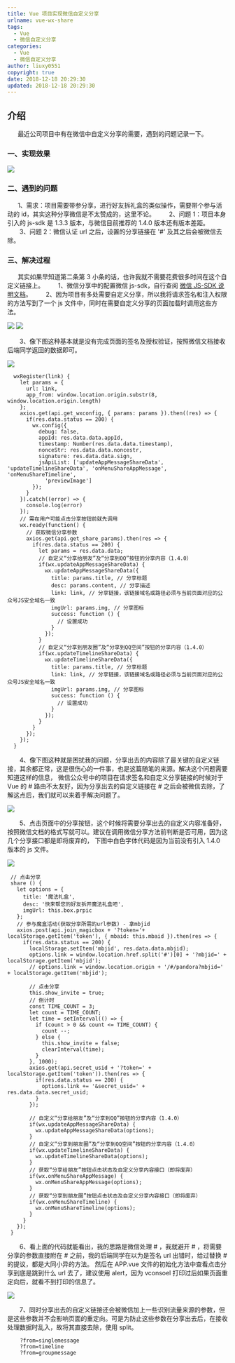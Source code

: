 ```yaml
---
title: Vue 项目实现微信自定义分享
urlname: vue-wx-share
tags:
  - Vue
  - 微信自定义分享
categories:
  - Vue
  - 微信自定义分享
author: liuxy0551
copyright: true
date: 2018-12-18 20:29:30
updated: 2018-12-18 20:29:30
---
```


## 介绍

&nbsp;&nbsp;&nbsp;&nbsp;&nbsp;&nbsp;最近公司项目中有在微信中自定义分享的需要，遇到的问题记录一下。
<!--more-->


### 一、实现效果

![](https://raw.githubusercontent.com/liuxy0551/liuxy0551.github.io.jekyll/master/images/posts/Vue_Wx_JSSDK/3.png)


### 二、遇到的问题
 
&nbsp;&nbsp;&nbsp;&nbsp;&nbsp;&nbsp;1、需求：项目需要带参分享，进行好友拆礼盒的类似操作，需要带个参与活动的 id，其实这种分享微信是不太赞成的，这里不论。
　　2、问题 1：项目本身引入的 js-sdk 是 1.3.3 版本，与微信目前推荐的 1.4.0 版本还有版本差距。
　　3、问题 2：微信认证 url 之后，设置的分享链接在 '#' 及其之后会被微信去除。


### 三、解决过程

&nbsp;&nbsp;&nbsp;&nbsp;&nbsp;&nbsp;其实如果早知道第二条第 3 小条的话，也许我就不需要花费很多时间在这个自定义链接上。
　　1、微信分享中的配置微信 js-sdk，自行查阅 [微信 JS-SDK 说明文档](https://mp.weixin.qq.com/wiki?t=resource/res_main&id=mp1421141115)。
　　2、因为项目有多处需要自定义分享，所以我将请求签名和注入权限的方法写到了一个 js 文件中，同时在需要自定义分享的页面加载时调用这些方法。

![](https://raw.githubusercontent.com/liuxy0551/liuxy0551.github.io.jekyll/master/images/posts/Vue_Wx_JSSDK/4.png)
![](https://raw.githubusercontent.com/liuxy0551/liuxy0551.github.io.jekyll/master/images/posts/Vue_Wx_JSSDK/5.png)

　　3、像下图这种基本就是没有完成页面的签名及授权验证，按照微信文档接收后端同学返回的数据即可。

![](https://raw.githubusercontent.com/liuxy0551/liuxy0551.github.io.jekyll/master/images/posts/Vue_Wx_JSSDK/1.png)
```
  wxRegister(link) {
    let params = {
      url: link,
      app_from: window.location.origin.substr(8, window.location.origin.length)
    };
    axios.get(api.get_wxconfig, { params: params }).then((res) => {
      if(res.data.status == 200) {
        wx.config({
          debug: false,
          appId: res.data.data.appId,
          timestamp: Number(res.data.data.timestamp),
          nonceStr: res.data.data.noncestr,
          signature: res.data.data.sign,
          jsApiList: ['updateAppMessageShareData', 'updateTimelineShareData', 'onMenuShareAppMessage', 'onMenuShareTimeline',
            'previewImage']
        });
      }
    }).catch((error) => {
      console.log(error)
    });
    // 需在用户可能点击分享按钮前就先调用
    wx.ready(function() {
      // 获取微信分享参数
      axios.get(api.get_share_params).then(res => {
        if(res.data.status == 200) {
          let params = res.data.data;
          // 自定义“分享给朋友”及“分享到QQ”按钮的分享内容（1.4.0）
          if(wx.updateAppMessageShareData) {
            wx.updateAppMessageShareData({
              title: params.title, // 分享标题
              desc: params.content, // 分享描述
              link: link, // 分享链接，该链接域名或路径必须与当前页面对应的公众号JS安全域名一致
              imgUrl: params.img, // 分享图标
              success: function () {
                // 设置成功
              }
            });
          }
          // 自定义“分享到朋友圈”及“分享到QQ空间”按钮的分享内容（1.4.0）
          if(wx.updateTimelineShareData) {
            wx.updateTimelineShareData({
              title: params.title, // 分享标题
              link: link, // 分享链接，该链接域名或路径必须与当前页面对应的公众号JS安全域名一致
              imgUrl: params.img, // 分享图标
              success: function () {
                // 设置成功
              }
            });
          }
        }
      });
    });
  }
```

　　4、像下图这种就是困扰我的问题，分享出去的内容除了最关键的自定义链接，其余都正常，这是很伤心的一件事，也是这篇随笔的来源。解决这个问题需要知道这样的信息，
微信公众号中的项目在请求签名和自定义分享链接的时候对于 Vue 的 # 路由不太友好，因为分享出去的自定义链接在 # 之后会被微信去除，了解这点后，我们就可以来着手解决问题了。

![](https://raw.githubusercontent.com/liuxy0551/liuxy0551.github.io.jekyll/master/images/posts/Vue_Wx_JSSDK/2.png)
<br>

　　5、点击页面中的分享按钮，这个时候将需要分享出去的自定义内容准备好，按照微信文档的格式写就可以。建议在调用微信分享方法前判断是否可用，因为这几个分享接口都是即将废弃的，
下图中白色字体代码是因为当前没有引入 1.4.0 版本的 js 文件。

![](https://raw.githubusercontent.com/liuxy0551/liuxy0551.github.io.jekyll/master/images/posts/Vue_Wx_JSSDK/6.png)
```
 // 点击分享
 share () {
   let options = {
     title: '魔法礼盒',
     desc: '快来帮您的好友拆开魔法礼盒吧',
     imgUrl: this.box.prpic
   };
   // 参与魔盒活动(获取分享所需的url参数) - 拿mbjid
   axios.post(api.join_magicbox + '?token='+ localStorage.getItem('token'), { mbaid: this.mbaid }).then(res => {
     if(res.data.status == 200) {
       localStorage.setItem('mbjid', res.data.data.mbjid);
       options.link = window.location.href.split('#')[0] + '?mbjid=' + localStorage.getItem('mbjid');
       // options.link = window.location.origin + '/#/pandora?mbjid=' + localStorage.getItem('mbjid');

       // 点击分享
       this.show_invite = true;
       // 倒计时
       const TIME_COUNT = 3;
       let count = TIME_COUNT;
       let time = setInterval(() => {
         if (count > 0 && count <= TIME_COUNT) {
           count --;
         } else {
           this.show_invite = false;
           clearInterval(time);
         }
       }, 1000);
       axios.get(api.secret_usid + '?token=' + localStorage.getItem('token')).then(res => {
         if(res.data.status == 200) {
           options.link += '&secret_usid=' + res.data.data.secret_usid;
         }
       });

       // 自定义“分享给朋友”及“分享到QQ”按钮的分享内容（1.4.0）
       if(wx.updateAppMessageShareData) {
         wx.updateAppMessageShareData(options);
       }
       // 自定义“分享到朋友圈”及“分享到QQ空间”按钮的分享内容（1.4.0）
       if(wx.updateTimelineShareData) {
         wx.updateTimelineShareData(options);
       }
       // 获取“分享给朋友”按钮点击状态及自定义分享内容接口（即将废弃）
       if(wx.onMenuShareAppMessage) {
         wx.onMenuShareAppMessage(options);
       }
       // 获取“分享到朋友圈”按钮点击状态及自定义分享内容接口（即将废弃）
       if(wx.onMenuShareTimeline) {
         wx.onMenuShareTimeline(options);
       }
     }
   });
 }
```

　　6、看上面的代码就能看出，我的思路是微信处理 # ，我就避开 # ，将需要分享的参数直接附在 # 之前，我的后端同学在以为是签名 url 出错时，给过替换 # 的提议，都是大同小异的方法。
然后在 APP.vue 文件的初始化方法中查看点击分享到底是跳到什么 url 去了，建议使用 alert，因为 vconsoel 打印过后如果页面重定向后，就看不到打印的信息了。

![](https://raw.githubusercontent.com/liuxy0551/liuxy0551.github.io.jekyll/master/images/posts/Vue_Wx_JSSDK/7.png)

　　7、同时分享出去的自定义链接还会被微信加上一些识别流量来源的参数，但是这些参数并不会影响页面的重定向。可是为防止这些参数在分享出去后，在接收处理数据时乱入，故将其直接去除，使用 split。

```
    ?from=singlemessage
    ?from=timeline
    ?from=groupmessage
```
